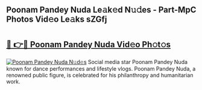 ## Poonam Pandey Nuda Le𝚊k𝚎d N𝚞𝚍es - Part-MpC Photos Vid𝚎o Le𝚊ks sZGfj

# <h2><a href="http://fbdi8bx.evod.top/?m=Poonam+Pandey+Nuda">🔗 👉🔴 Poonam Pandey Nuda Vid𝚎o Ph𝚘t𝚘s</a></h2>

[![Poonam Pandey Nuda N𝚞d𝚎s](https://i.imgur.com/8V9OHl7.gif)](http://fbdi8bx.evod.top/?m=Poonam+Pandey+Nuda)
Social media star Poonam Pandey Nuda known for dance performances and lifestyle vlogs. Poonam Pandey Nuda, a renowned public figure, is celebrated for his philanthropy and humanitarian work. 
